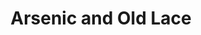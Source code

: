 ---
title: Arsenic and Old Lace
year: 1942
month: 10
opening_date: 1942-10-01
closing_date: 
layout: productions
image:
image_caption:
image_credit:
playbill: 
category: 
Theatre: Theatre Jacksonville
Venue: Little Theatre
cast:
  Abby Brewster: Elizabeth Howland Foster
  Dr. Einstein: Morris Ansbacher
  Elaine Harper: Marguerite Phillips
  Johathan Brewster: Stokes Perry
  Lt. Rooney: Allan Drexler
  Martha Brewster: Irene Gawne
  Mortimer Brewster: H.K. (Bud) Smith, Jr.
  Mr. Gibbs: Bishop McCauley
  Mr. Witherspoon: Elmo Lehman
  Officer Brophy: Emil Hanna
  Officer Klein: Louis Larmoyeux
  Officer O'Hara: William Schosser
  Reverend Dr. Harper: Hugh Gingras
  Teddy Brewster: Raymond C. Winstead
crew:
  Director: Michael Cisney
  Costumes:
    - Elizabeth Hulett
    - Marcella Cisney
    - Mrs. Reinhardt
    - Will Louis
  Crew:
    - Ann Burrell
    - Ann Johnson
    - Bishop McCauley
    - Bob Carter
    - Dave Sceals
    - Eleanor Edwards
    - Ellen Dell
    - Elmo Lehman
    - Marjorie Jones
    - Mary Garcia
    - Rose Marie Schosser
    - Sis Delcher
    - William Schosser
  Make-up:
    - Elmo Lehman
    - Heidi Meyer
    - Irma Stockwell
    - Mrs. Fred Cobb
    - Rose Marie Schosser
  Props:
    - Ellen Dell
    - Elsie Behner
    - Patricia Hulett
  Publicity:
    - A.F. Harris
    - Marcella Cisney
    - Mrs. C.H. Denniston
    - William Schosser
  Set Design: Michael Cisney
  Stage Manager: Emil Hanna
orchestra:
external_links:
---